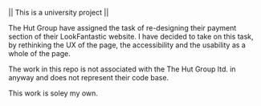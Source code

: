 || This is a university project ||

The Hut Group have assigned the task of re-designing their payment section of their LookFantastic website. I have decided to take on this task, by rethinking the UX of the page, the accessibility and the usability as a whole of the page.

The work in this repo is not associated with the The Hut Group ltd. in anyway and does not represent their code base. 

This work is soley my own.
